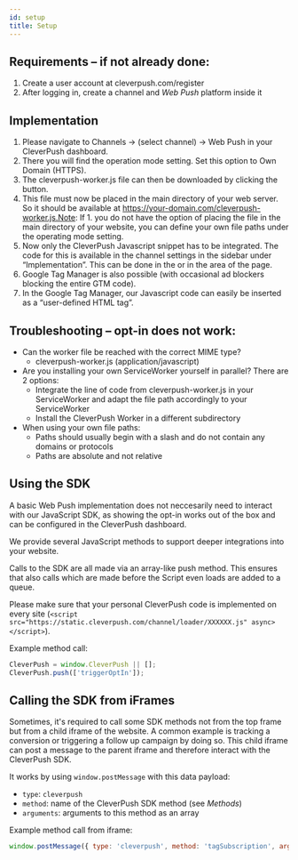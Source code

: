 ```yaml
---
id: setup
title: Setup
---
```


## Requirements – if not already done:

1. Create a user account at cleverpush.com/register
2. After logging in, create a channel and *Web Push* platform inside it


## Implementation

1. Please navigate to Channels -> (select channel) -> Web Push in your CleverPush dashboard.
2. There you will find the operation mode setting. Set this option to Own Domain (HTTPS).
3. The cleverpush-worker.js file can then be downloaded by clicking the button.
4. This file must now be placed in the main directory of your web server. So it should be available at https://your-domain.com/cleverpush-worker.js.Note: If 1. you do not have the option of placing the file in the main directory of your website, you can define your own file paths under the operating mode setting.
5. Now only the CleverPush Javascript snippet has to be integrated. The code for this is available in the channel settings in the sidebar under “Implementation”. This can be done in the <head> or in the <body> area of ​​the page.
6. Google Tag Manager is also possible (with occasional ad blockers blocking the entire GTM code).
7. In the Google Tag Manager, our Javascript code can easily be inserted as a “user-defined HTML tag”.


## Troubleshooting – opt-in does not work:

* Can the worker file be reached with the correct MIME type?
  * cleverpush-worker.js (application/javascript)
* Are you installing your own ServiceWorker yourself in parallel? There are 2 options:
  * Integrate the line of code from cleverpush-worker.js in your ServiceWorker and adapt the file path accordingly to your ServiceWorker
  * Install the CleverPush Worker in a different subdirectory
* When using your own file paths:
  * Paths should usually begin with a slash and do not contain any domains or protocols
  * Paths are absolute and not relative


## Using the SDK

A basic Web Push implementation does not neccesarily need to interact with our JavaScript SDK, as showing the opt-in works out of the box and can be configured in the CleverPush dashboard.

We provide several JavaScript methods to support deeper integrations into your website.

Calls to the SDK are all made via an array-like push method. This ensures that also calls which are made before the Script even loads are added to a queue.

Please make sure that your personal CleverPush code is implemented on every site (`<script src="https://static.cleverpush.com/channel/loader/XXXXXX.js" async></script>`).

Example method call:

```js
CleverPush = window.CleverPush || [];
CleverPush.push(['triggerOptIn']);
```


## Calling the SDK from iFrames

Sometimes, it's required to call some SDK methods not from the top frame but from a child iframe of the website. A common example is tracking a conversion or triggering a follow up campaign by doing so. This child iframe can post a message to the parent iframe and therefore interact with the CleverPush SDK.

It works by using `window.postMessage` with this data payload:
* `type`: `cleverpush`
* `method`: name of the CleverPush SDK method (see *Methods*)
* `arguments`: arguments to this method as an array


Example method call from iframe: 

```js
window.postMessage({ type: 'cleverpush', method: 'tagSubscription', arguments: ['METHOD_ARG_1', '...'] }, '*');
```
